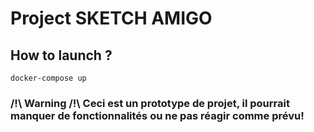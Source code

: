 # Project SKETCH AMIGO

## How to launch ?

```
docker-compose up
```

### /!\ Warning /!\ Ceci est un prototype de projet, il pourrait manquer de fonctionnalités ou ne pas réagir comme prévu!
